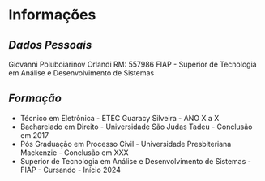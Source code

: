 # Informações

## _Dados Pessoais_

Giovanni Poluboiarinov Orlandi
RM: 557986
FIAP - Superior de Tecnologia em Análise e Desenvolvimento de Sistemas

## _Formação_

- Técnico em Eletrônica - ETEC Guaracy Silveira - ANO X a X
- Bacharelado em Direito - Universidade São Judas Tadeu - Conclusão em 2017
- Pós Graduação em Processo Civil - Universidade Presbiteriana Mackenzie - Conclusão em XXX
- Superior de Tecnologia em Análise e Desenvolvimento de Sistemas - FIAP - Cursando - Início 2024